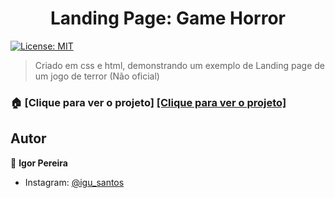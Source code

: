 
<h1 align="center">Landing Page: Game Horror</h1>
<p>
  <a href="#" target="_blank">
    <img alt="License: MIT" src="https://img.shields.io/badge/License-MIT-yellow.svg" />
  </a>
</p>

> Criado em css e html, demonstrando um exemplo de Landing page de um jogo de terror (Não oficial)

### 🏠 [Clique para ver o projeto] <a href="https://igusantos.github.io/GameHorrer-LandingPage/" target="_blank"> [Clique para ver o projeto] </a>

## Autor

👤 **Igor Pereira**

* Instagram: [@igu_santos](https://www.instagram.com/igu_santos/)



